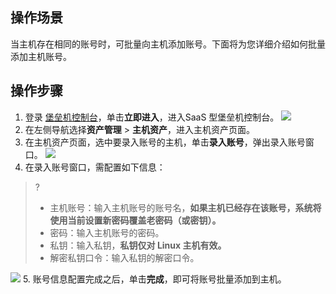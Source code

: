 ## 操作场景
当主机存在相同的账号时，可批量向主机添加账号。下面将为您详细介绍如何批量添加主机账号。


## 操作步骤
1. 登录 [堡垒机控制台](https://console.cloud.tencent.com/dsgc/bh)，单击**立即进入**，进入SaaS 型堡垒机控制台。
![](https://qcloudimg.tencent-cloud.cn/raw/b2f6673b0cad7c2f423a6b6e287179af.png)
2. 在左侧导航选择**资产管理** > **主机资产**，进入主机资产页面。
3. 在主机资产页面，选中要录入账号的主机，单击**录入账号**，弹出录入账号窗口。
![](https://qcloudimg.tencent-cloud.cn/raw/b8130e04ac13758acaaed25ec3f1c21d.png)
4. 在录入账号窗口，需配置如下信息：
>?
>- 主机账号：输入主机账号的账号名，**如果主机已经存在该账号，系统将使用当前设置新密码覆盖老密码（或密钥）。**
>- 密码：输入主机账号的密码。
>- 私钥：输入私钥，**私钥仅对 Linux 主机有效。**
>- 解密私钥口令：输入私钥的解密口令。
>
![](https://qcloudimg.tencent-cloud.cn/raw/b6a4a24c674846df37996941c449e6a8.png)
5. 账号信息配置完成之后，单击**完成**，即可将账号批量添加到主机。
